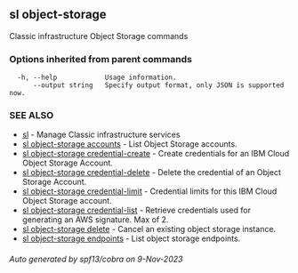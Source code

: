 ## sl object-storage

Classic infrastructure Object Storage commands

### Options inherited from parent commands

```
  -h, --help            Usage information.
      --output string   Specify output format, only JSON is supported now.
```

### SEE ALSO

* [sl](sl.md)	 - Manage Classic infrastructure services
* [sl object-storage accounts](sl_object-storage_accounts.md)	 - List Object Storage accounts.
* [sl object-storage credential-create](sl_object-storage_credential-create.md)	 - Create credentials for an IBM Cloud Object Storage Account.
* [sl object-storage credential-delete](sl_object-storage_credential-delete.md)	 - Delete the credential of an Object Storage Account.
* [sl object-storage credential-limit](sl_object-storage_credential-limit.md)	 - Credential limits for this IBM Cloud Object Storage account.
* [sl object-storage credential-list](sl_object-storage_credential-list.md)	 - Retrieve credentials used for generating an AWS signature. Max of 2.
* [sl object-storage delete](sl_object-storage_delete.md)	 - Cancel an existing object storage instance.
* [sl object-storage endpoints](sl_object-storage_endpoints.md)	 - List object storage endpoints.

###### Auto generated by spf13/cobra on 9-Nov-2023
